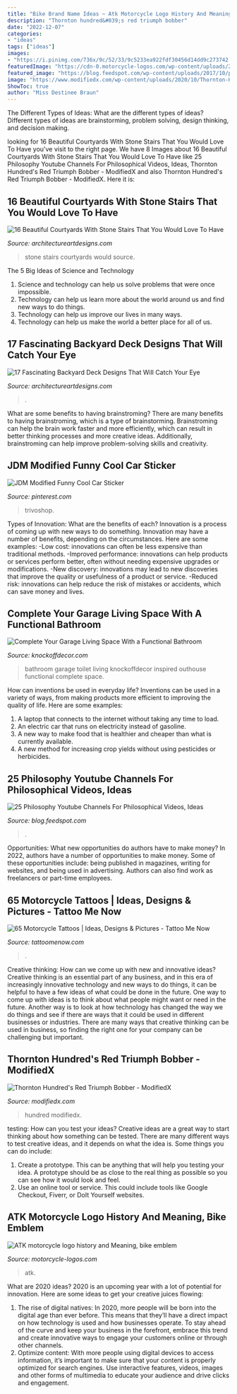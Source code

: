 ```yaml
---
title: "Bike Brand Name Ideas ~ Atk Motorcycle Logo History And Meaning, Bike Emblem"
description: "Thornton hundred&#039;s red triumph bobber"
date: "2022-12-07"
categories:
- "ideas"
tags: ["ideas"]
images:
- "https://i.pinimg.com/736x/9c/52/33/9c5233ea922fdf30456d14dd9c273742.jpg"
featuredImage: "https://cdn-0.motorcycle-logos.com/wp-content/uploads/2017/08/ATK-emblem.jpg"
featured_image: "https://blog.feedspot.com/wp-content/uploads/2017/10/philosophy-copy.jpg"
image: "https://www.modifiedx.com/wp-content/uploads/2020/10/Thornton-Hundred-wide-wheel-bobber.jpg"
ShowToc: true
author: "Miss Destinee Braun"
---
```



The Different Types of Ideas: What are the different types of ideas?
Different types of ideas are brainstorming, problem solving, design thinking, and decision making.

	

		
looking for 16 Beautiful Courtyards With Stone Stairs That You Would Love To Have you've visit to the right page. We have 8 Images about 16 Beautiful Courtyards With Stone Stairs That You Would Love To Have like 25 Philosophy Youtube Channels For Philosophical Videos, Ideas, Thornton Hundred&#039;s Red Triumph Bobber - ModifiedX and also Thornton Hundred&#039;s Red Triumph Bobber - ModifiedX. Here it is:
		
    
## 16 Beautiful Courtyards With Stone Stairs That You Would Love To Have

<img loading=lazy src="https://www.architectureartdesigns.com/wp-content/uploads/2016/04/1-50.jpg" onerror="this.onerror=null;this.src='https://tse2.mm.bing.net/th?id=OIP.USAM-9ulONimgehbRNojSQHaJy&amp;pid=15.1';" alt="16 Beautiful Courtyards With Stone Stairs That You Would Love To Have">

_Source: architectureartdesigns.com_

>stone stairs courtyards would source. 

	

The 5 Big Ideas of Science and Technology
1. Science and technology can help us solve problems that were once impossible.
2. Technology can help us learn more about the world around us and find new ways to do things.
3. Technology can help us improve our lives in many ways.
4. Technology can help us make the world a better place for all of us.

    
## 17 Fascinating Backyard Deck Designs That Will Catch Your Eye

<img loading=lazy src="https://www.architectureartdesigns.com/wp-content/uploads/2016/06/4-9.jpg" onerror="this.onerror=null;this.src='https://tse3.mm.bing.net/th?id=OIP.ul_hA1RYuc-EXhLZQ6JY2QHaFj&amp;pid=15.1';" alt="17 Fascinating Backyard Deck Designs That Will Catch Your Eye">

_Source: architectureartdesigns.com_

>. 

	

What are some benefits to having brainstroming?
There are many benefits to having brainstroming, which is a type of brainstorming. Brainstroming can help the brain work faster and more efficiently, which can result in better thinking processes and more creative ideas. Additionally, brainstroming can help improve problem-solving skills and creativity.

    
## JDM Modified Funny Cool Car Sticker

<img loading=lazy src="https://i.pinimg.com/736x/9c/52/33/9c5233ea922fdf30456d14dd9c273742.jpg" onerror="this.onerror=null;this.src='https://tse2.mm.bing.net/th?id=OIP.Nxk18B3Oal3cjIrEX7ZnGQHaHb&amp;pid=15.1';" alt="JDM Modified Funny Cool Car Sticker">

_Source: pinterest.com_

>trivoshop. 

	

Types of Innovation: What are the benefits of each?
Innovation is a process of coming up with new ways to do something. Innovation may have a number of benefits, depending on the circumstances. Here are some examples: 
-Low cost: innovations can often be less expensive than traditional methods.
-Improved performance: innovations can help products or services perform better, often without needing expensive upgrades or modifications.
-New discovery: innovations may lead to new discoveries that improve the quality or usefulness of a product or service.
-Reduced risk: innovations can help reduce the risk of mistakes or accidents, which can save money and lives.

    
## Complete Your Garage Living Space With A Functional Bathroom

<img loading=lazy src="https://knockoffdecor.com/wp-content/uploads/2017/08/garage-bathroom-8.jpg" onerror="this.onerror=null;this.src='https://tse2.mm.bing.net/th?id=OIP.VCer74nkzsAcn0aP6kwEYQHaLv&amp;pid=15.1';" alt="Complete Your Garage Living Space With a Functional Bathroom">

_Source: knockoffdecor.com_

>bathroom garage toilet living knockoffdecor inspired outhouse functional complete space. 

	

How can inventions be used in everyday life?
Inventions can be used in a variety of ways, from making products more efficient to improving the quality of life. Here are some examples: 
1. A laptop that connects to the internet without taking any time to load. 
2. An electric car that runs on electricity instead of gasoline. 
3. A new way to make food that is healthier and cheaper than what is currently available. 
4. A new method for increasing crop yields without using pesticides or herbicides.

    
## 25 Philosophy Youtube Channels For Philosophical Videos, Ideas

<img loading=lazy src="https://blog.feedspot.com/wp-content/uploads/2017/10/philosophy-copy.jpg" onerror="this.onerror=null;this.src='https://tse2.mm.bing.net/th?id=OIP.EB07cuErYJmhm4W6e7phzgHaE6&amp;pid=15.1';" alt="25 Philosophy Youtube Channels For Philosophical Videos, Ideas">

_Source: blog.feedspot.com_

>. 

	

Opportunities: What new opportunities do authors have to make money?
In 2022, authors have a number of opportunities to make money. Some of these opportunities include: being published in magazines, writing for websites, and being used in advertising. Authors can also find work as freelancers or part-time employees.

    
## 65 Motorcycle Tattoos | Ideas, Designs &amp; Pictures - Tattoo Me Now

<img loading=lazy src="https://www.tattoomenow.com/tattoo-designs/wp-content/uploads/2021/05/Biker-tattoo-36.jpg" onerror="this.onerror=null;this.src='https://tse4.mm.bing.net/th?id=OIP.IQrXDYPActqkKwiZIPGu8gAAAA&amp;pid=15.1';" alt="65 Motorcycle Tattoos | Ideas, Designs &amp; Pictures - Tattoo Me Now">

_Source: tattoomenow.com_

>. 

	

Creative thinking: How can we come up with new and innovative ideas?
Creative thinking is an essential part of any business, and in this era of increasingly innovative technology and new ways to do things, it can be helpful to have a few ideas of what could be done in the future. One way to come up with ideas is to think about what people might want or need in the future. Another way is to look at how technology has changed the way we do things and see if there are ways that it could be used in different businesses or industries. There are many ways that creative thinking can be used in business, so finding the right one for your company can be challenging but important.

    
## Thornton Hundred&#039;s Red Triumph Bobber - ModifiedX

<img loading=lazy src="https://www.modifiedx.com/wp-content/uploads/2020/10/Thornton-Hundred-wide-wheel-bobber.jpg" onerror="this.onerror=null;this.src='https://tse2.mm.bing.net/th?id=OIP.KKC_r_b6ue-dlIdV-4cEPQHaLH&amp;pid=15.1';" alt="Thornton Hundred&#039;s Red Triumph Bobber - ModifiedX">

_Source: modifiedx.com_

>hundred modifiedx. 

	

testing: How can you test your ideas?
Creative ideas are a great way to start thinking about how something can be tested. There are many different ways to test creative ideas, and it depends on what the idea is. Some things you can do include:
1. Create a prototype. This can be anything that will help you testing your idea. A prototype should be as close to the real thing as possible so you can see how it would look and feel.
2. Use an online tool or service. This could include tools like Google Checkout, Fiverr, or DoIt Yourself websites.

    
## ATK Motorcycle Logo History And Meaning, Bike Emblem

<img loading=lazy src="https://cdn-0.motorcycle-logos.com/wp-content/uploads/2017/08/ATK-emblem.jpg" onerror="this.onerror=null;this.src='https://tse2.mm.bing.net/th?id=OIP.Ic3idk6D2qwD8LqWsYAAvgHaEo&amp;pid=15.1';" alt="ATK motorcycle logo history and Meaning, bike emblem">

_Source: motorcycle-logos.com_

>atk. 

	

What are 2020 ideas?
2020 is an upcoming year with a lot of potential for innovation. Here are some ideas to get your creative juices flowing: 
1. The rise of digital natives: In 2020, more people will be born into the digital age than ever before. This means that they’ll have a direct impact on how technology is used and how businesses operate. To stay ahead of the curve and keep your business in the forefront, embrace this trend and create innovative ways to engage your customers online or through other channels. 
2. Optimize content: With more people using digital devices to access information, it’s important to make sure that your content is properly optimized for search engines. Use interactive features, videos, images and other forms of multimedia to educate your audience and drive clicks and engagement. 

